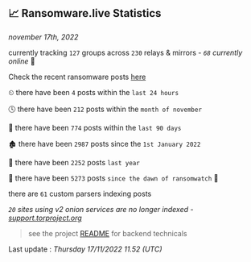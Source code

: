 
## 📈 Ransomware.live Statistics
_november 17th, 2022_

currently tracking `127` groups across `230` relays & mirrors - _`68` currently online_ 📡

Check the recent ransomware posts [here](https://www.ransomware.live/#/recentposts)


⏲ there have been `4` posts within the `last 24 hours`

🕓 there have been `212` posts within the `month of november`

📅 there have been `774` posts within the `last 90 days`

🏚 there have been `2987` posts since the `1st January 2022`

🚀 there have been `2252` posts `last year`

🦕 there have been `5273` posts `since the dawn of ransomwatch` 🐣

there are `61` custom parsers indexing posts

_`20` sites using v2 onion services are no longer indexed - [support.torproject.org](https://support.torproject.org/onionservices/v2-deprecation/)_

> see the project [README](https://github.com/jmousqueton/ransomwatch#readme) for backend technicals



Last update : _Thursday 17/11/2022 11.52 (UTC)_

